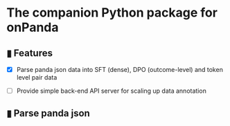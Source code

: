 # The companion Python package for onPanda

## ▮ Features
- [x] Parse panda json data into SFT (dense), DPO (outcome-level) and token level pair data
- [ ] Provide simple back-end API server for scaling up data annotation


## ▮ Parse panda json





